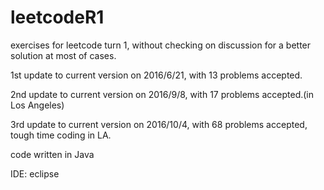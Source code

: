 # leetcodeR1

exercises for leetcode turn 1, without checking on discussion for a better solution at most of cases.

1st update to current version on 2016/6/21, with 13 problems accepted.

2nd update to current version on 2016/9/8, with 17 problems accepted.(in Los Angeles)

3rd update to current version on 2016/10/4, with 68 problems accepted, tough time coding in LA.

code written in Java

IDE: eclipse
